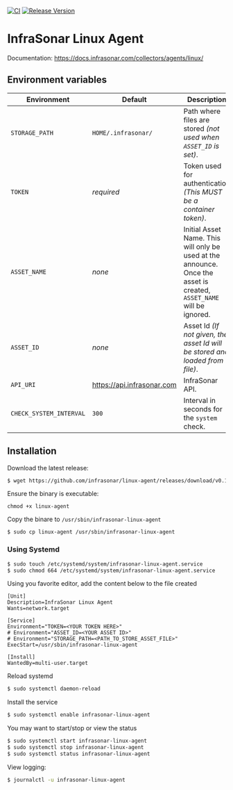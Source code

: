 [![CI](https://github.com/infrasonar/linux-agent/workflows/CI/badge.svg)](https://github.com/infrasonar/linux-agent/actions)
[![Release Version](https://img.shields.io/github/release/infrasonar/linux-agent)](https://github.com/infrasonar/linux-agent/releases)

# InfraSonar Linux Agent

Documentation: https://docs.infrasonar.com/collectors/agents/linux/

## Environment variables

Environment                 | Default                       | Description
----------------------------|-------------------------------|-------------------
`STORAGE_PATH`              | `HOME/.infrasonar/`           | Path where files are stored _(not used when `ASSET_ID` is set)_.
`TOKEN`                     | _required_                    | Token used for authentication _(This MUST be a container token)_.
`ASSET_NAME`                | _none_                        | Initial Asset Name. This will only be used at the announce. Once the asset is created, `ASSET_NAME` will be ignored.
`ASSET_ID`                  | _none_                        | Asset Id _(If not given, the asset Id will be stored and loaded from file)_.
`API_URI`                   | https://api.infrasonar.com    | InfraSonar API.
`CHECK_SYSTEM_INTERVAL`     | `300`                         | Interval in seconds for the `system` check.


## Installation

Download the latest release:
```bash
$ wget https://github.com/infrasonar/linux-agent/releases/download/v0.1.0-alpha0/linux-agent
```

Ensure the binary is executable:
```
chmod +x linux-agent
```

Copy the binare to `/usr/sbin/infrasonar-linux-agent`

```
$ sudo cp linux-agent /usr/sbin/infrasonar-linux-agent
```

### Using Systemd

```bash
$ sudo touch /etc/systemd/system/infrasonar-linux-agent.service
$ sudo chmod 664 /etc/systemd/system/infrasonar-linux-agent.service
```

Using you favorite editor, add the content below to the file created

```
[Unit]
Description=InfraSonar Linux Agent
Wants=network.target

[Service]
Environment="TOKEN=<YOUR TOKEN HERE>"
# Environment="ASSET_ID=<YOUR ASSET ID>"
# Environment="STORAGE_PATH=<PATH_TO_STORE_ASSET_FILE>"
ExecStart=/usr/sbin/infrasonar-linux-agent

[Install]
WantedBy=multi-user.target
```

Reload systemd

```bash
$ sudo systemctl daemon-reload
```

Install the service
```bash
$ sudo systemctl enable infrasonar-linux-agent
```

You may want to start/stop or view the status
```bash
$ sudo systemctl start infrasonar-linux-agent
$ sudo systemctl stop infrasonar-linux-agent
$ sudo systemctl status infrasonar-linux-agent
```

View logging:
```bash
$ journalctl -u infrasonar-linux-agent
```
